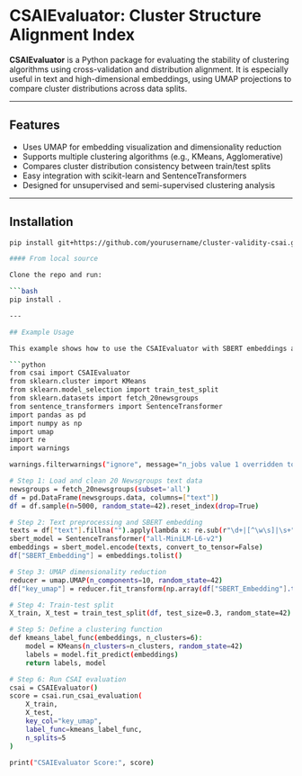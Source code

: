 # CSAIEvaluator: Cluster Structure Alignment Index

 **CSAIEvaluator** is a Python package for evaluating the stability of clustering algorithms using cross-validation and distribution alignment. It is especially useful in text and high-dimensional embeddings, using UMAP projections to compare cluster distributions across data splits.

---

## Features

-  Uses UMAP for embedding visualization and dimensionality reduction  
- Supports multiple clustering algorithms (e.g., KMeans, Agglomerative)  
- Compares cluster distribution consistency between train/test splits  
- Easy integration with scikit-learn and SentenceTransformers  
- Designed for unsupervised and semi-supervised clustering analysis  

---

## Installation

```bash
pip install git+https://github.com/yourusername/cluster-validity-csai.git

#### From local source

Clone the repo and run:

```bash
pip install .

---

## Example Usage

This example shows how to use the CSAIEvaluator with SBERT embeddings and UMAP-reduced vectors on the 20 Newsgroups dataset.

```python
from csai import CSAIEvaluator
from sklearn.cluster import KMeans
from sklearn.model_selection import train_test_split
from sklearn.datasets import fetch_20newsgroups
from sentence_transformers import SentenceTransformer
import pandas as pd
import numpy as np
import umap
import re
import warnings

warnings.filterwarnings("ignore", message="n_jobs value 1 overridden to 1 by setting random_state*", category=UserWarning)

# Step 1: Load and clean 20 Newsgroups text data
newsgroups = fetch_20newsgroups(subset='all')
df = pd.DataFrame(newsgroups.data, columns=["text"])
df = df.sample(n=5000, random_state=42).reset_index(drop=True)

# Step 2: Text preprocessing and SBERT embedding
texts = df["text"].fillna("").apply(lambda x: re.sub(r"\d+|[^\w\s]|\s+", " ", x.lower()).strip()).tolist()
sbert_model = SentenceTransformer("all-MiniLM-L6-v2")
embeddings = sbert_model.encode(texts, convert_to_tensor=False)
df["SBERT_Embedding"] = embeddings.tolist()

# Step 3: UMAP dimensionality reduction
reducer = umap.UMAP(n_components=10, random_state=42)
df["key_umap"] = reducer.fit_transform(np.array(df["SBERT_Embedding"].tolist())).tolist()

# Step 4: Train-test split
X_train, X_test = train_test_split(df, test_size=0.3, random_state=42)

# Step 5: Define a clustering function
def kmeans_label_func(embeddings, n_clusters=6):
    model = KMeans(n_clusters=n_clusters, random_state=42)
    labels = model.fit_predict(embeddings)
    return labels, model

# Step 6: Run CSAI evaluation
csai = CSAIEvaluator()
score = csai.run_csai_evaluation(
    X_train,
    X_test,
    key_col="key_umap",
    label_func=kmeans_label_func,
    n_splits=5
)

print("CSAIEvaluator Score:", score)
